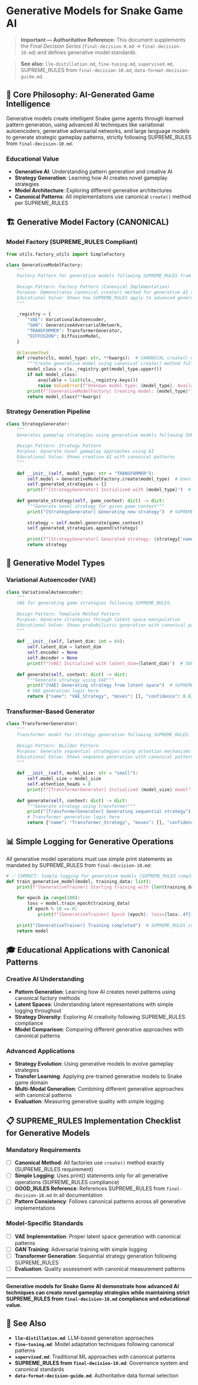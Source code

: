 # Generative Models for Snake Game AI

> **Important — Authoritative Reference:** This document supplements the _Final Decision Series_ (`final-decision-0.md` → `final-decision-10.md`) and defines generative model standards.

> **See also:** `llm-distillation.md`, `fine-tuning.md`, `supervised.md`, SUPREME_RULES from `final-decision-10.md`, `data-format-decision-guide.md`.

## 🎯 **Core Philosophy: AI-Generated Game Intelligence**

Generative models create intelligent Snake game agents through learned pattern generation, using advanced AI techniques like variational autoencoders, generative adversarial networks, and large language models to generate strategic gameplay patterns, strictly following SUPREME_RULES from `final-decision-10.md`.

### **Educational Value**
- **Generative AI**: Understanding pattern generation and creative AI
- **Strategy Generation**: Learning how AI creates novel gameplay strategies
- **Model Architecture**: Exploring different generative architectures
- **Canonical Patterns**: All implementations use canonical `create()` method per SUPREME_RULES

## 🏗️ **Generative Model Factory (CANONICAL)**

### **Model Factory (SUPREME_RULES Compliant)**
```python
from utils.factory_utils import SimpleFactory

class GenerativeModelFactory:
    """
    Factory Pattern for generative models following SUPREME_RULES from final-decision-10.md
    
    Design Pattern: Factory Pattern (Canonical Implementation)
    Purpose: Demonstrates canonical create() method for generative AI systems
    Educational Value: Shows how SUPREME_RULES apply to advanced generative models
    """
    
    _registry = {
        "VAE": VariationalAutoencoder,
        "GAN": GenerativeAdversarialNetwork,
        "TRANSFORMER": TransformerGenerator,
        "DIFFUSION": DiffusionModel,
    }
    
    @classmethod
    def create(cls, model_type: str, **kwargs):  # CANONICAL create() method per SUPREME_RULES
        """Create generative model using canonical create() method following SUPREME_RULES from final-decision-10.md"""
        model_class = cls._registry.get(model_type.upper())
        if not model_class:
            available = list(cls._registry.keys())
            raise ValueError(f"Unknown model type: {model_type}. Available: {available}")
        print(f"[GenerativeModelFactory] Creating model: {model_type}")  # SUPREME_RULES compliant logging
        return model_class(**kwargs)
```

### **Strategy Generation Pipeline**
```python
class StrategyGenerator:
    """
    Generates gameplay strategies using generative models following SUPREME_RULES.
    
    Design Pattern: Strategy Pattern
    Purpose: Generate novel gameplay approaches using AI
    Educational Value: Shows creative AI with canonical patterns
    """
    
    def __init__(self, model_type: str = "TRANSFORMER"):
        self.model = GenerativeModelFactory.create(model_type)  # Uses canonical create()
        self.generated_strategies = []
        print(f"[StrategyGenerator] Initialized with {model_type}")  # SUPREME_RULES compliant logging
    
    def generate_strategy(self, game_context: dict) -> dict:
        """Generate novel strategy for given game context"""
        print("[StrategyGenerator] Generating new strategy")  # SUPREME_RULES compliant logging
        
        strategy = self.model.generate(game_context)
        self.generated_strategies.append(strategy)
        
        print(f"[StrategyGenerator] Generated strategy: {strategy['name']}")  # SUPREME_RULES compliant logging
        return strategy
```

## 🧠 **Generative Model Types**

### **Variational Autoencoder (VAE)**
```python
class VariationalAutoencoder:
    """
    VAE for generating game strategies following SUPREME_RULES.
    
    Design Pattern: Template Method Pattern
    Purpose: Generate strategies through latent space manipulation
    Educational Value: Shows probabilistic generation with canonical patterns
    """
    
    def __init__(self, latent_dim: int = 64):
        self.latent_dim = latent_dim
        self.encoder = None
        self.decoder = None
        print(f"[VAE] Initialized with latent_dim={latent_dim}")  # SUPREME_RULES compliant logging
    
    def generate(self, context: dict) -> dict:
        """Generate strategy using VAE"""
        print("[VAE] Generating strategy from latent space")  # SUPREME_RULES compliant logging
        # VAE generation logic here
        return {"name": "VAE_Strategy", "moves": [], "confidence": 0.8}
```

### **Transformer-Based Generator**
```python
class TransformerGenerator:
    """
    Transformer model for strategy generation following SUPREME_RULES.
    
    Design Pattern: Builder Pattern
    Purpose: Generate sequential strategies using attention mechanisms
    Educational Value: Shows sequence generation with canonical patterns
    """
    
    def __init__(self, model_size: str = "small"):
        self.model_size = model_size
        self.attention_heads = 8
        print(f"[TransformerGenerator] Initialized {model_size} model")  # SUPREME_RULES compliant logging
    
    def generate(self, context: dict) -> dict:
        """Generate strategy using transformer"""
        print("[TransformerGenerator] Generating sequential strategy")  # SUPREME_RULES compliant logging
        # Transformer generation logic here
        return {"name": "Transformer_Strategy", "moves": [], "confidence": 0.9}
```

## 📊 **Simple Logging for Generative Operations**

All generative model operations must use simple print statements as mandated by SUPREME_RULES from `final-decision-10.md`:

```python
# ✅ CORRECT: Simple logging for generative models (SUPREME_RULES compliance)
def train_generative_model(model, training_data: list):
    print(f"[GenerativeTrainer] Starting training with {len(training_data)} samples")  # SUPREME_RULES compliant logging
    
    for epoch in range(100):
        loss = model.train_epoch(training_data)
        if epoch % 10 == 0:
            print(f"[GenerativeTrainer] Epoch {epoch}: loss={loss:.4f}")  # SUPREME_RULES compliant logging
    
    print("[GenerativeTrainer] Training completed")  # SUPREME_RULES compliant logging
    return model
```

## 🎓 **Educational Applications with Canonical Patterns**

### **Creative AI Understanding**
- **Pattern Generation**: Learning how AI creates novel patterns using canonical factory methods
- **Latent Spaces**: Understanding latent representations with simple logging throughout
- **Strategy Diversity**: Exploring AI creativity following SUPREME_RULES compliance
- **Model Comparison**: Comparing different generative approaches with canonical patterns

### **Advanced Applications**
- **Strategy Evolution**: Using generative models to evolve gameplay strategies
- **Transfer Learning**: Applying pre-trained generative models to Snake game domain
- **Multi-Modal Generation**: Combining different generative approaches with canonical patterns
- **Evaluation**: Measuring generative quality with simple logging

## 📋 **SUPREME_RULES Implementation Checklist for Generative Models**

### **Mandatory Requirements**
- [ ] **Canonical Method**: All factories use `create()` method exactly (SUPREME_RULES requirement)
- [ ] **Simple Logging**: Uses print() statements only for all generative operations (SUPREME_RULES compliance)
- [ ] **GOOD_RULES Reference**: References SUPREME_RULES from `final-decision-10.md` in all documentation
- [ ] **Pattern Consistency**: Follows canonical patterns across all generative implementations

### **Model-Specific Standards**
- [ ] **VAE Implementation**: Proper latent space generation with canonical patterns
- [ ] **GAN Training**: Adversarial training with simple logging
- [ ] **Transformer Generation**: Sequential strategy generation following SUPREME_RULES
- [ ] **Evaluation**: Quality assessment with canonical measurement patterns

---

**Generative models for Snake Game AI demonstrate how advanced AI techniques can create novel gameplay strategies while maintaining strict SUPREME_RULES from `final-decision-10.md` compliance and educational value.**

## 🔗 **See Also**

- **`llm-distillation.md`**: LLM-based generation approaches
- **`fine-tuning.md`**: Model adaptation techniques following canonical patterns
- **`supervised.md`**: Traditional ML approaches with canonical patterns
- **SUPREME_RULES from `final-decision-10.md`**: Governance system and canonical standards
- **`data-format-decision-guide.md`**: Authoritative data format selection
